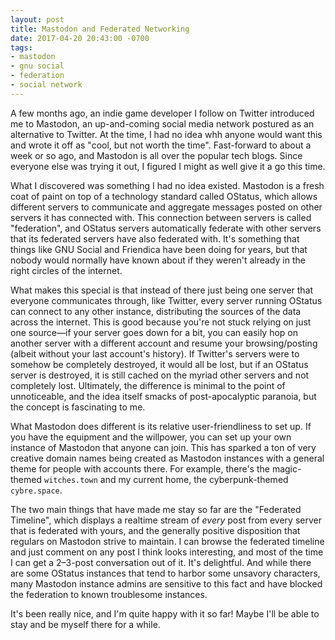```yaml
---
layout: post
title: Mastodon and Federated Networking
date: 2017-04-20 20:43:00 -0700
tags:
- mastodon
- gnu social
- federation
- social network
---
```

A few months ago, an indie game developer I follow on Twitter introduced me to Mastodon, an up-and-coming social media network postured as an alternative to Twitter. At the time, I had no idea whh anyone would want this and wrote it off as "cool, but not worth the time". Fast-forward to about a week or so ago, and Mastodon is all over the popular tech blogs. Since everyone else was trying it out, I figured I might as well give it a go this time.

What I discovered was something I had no idea existed. Mastodon is a fresh coat of paint on top of a technology standard called OStatus, which allows different servers to communicate and aggregate messages posted on other servers it has connected with. This connection between servers is called "federation", and OStatus servers automatically federate with other servers that its federated servers have also federated with. It's something that things like GNU Social and Friendica have been doing for years, but that nobody would normally have known about if they weren't already in the right circles of the internet.

What makes this special is that instead of there just being one server that everyone communicates through, like Twitter, every server running OStatus can connect to any other instance, distributing the sources of the data across the internet. This is good because you're not stuck relying on just one source—if your server goes down for a bit, you can easily hop on another server with a different account and resume your browsing/posting (albeit without your last account's history). If Twitter's servers were to   somehow be completely destroyed, it would all be lost, but if an OStatus server is destroyed, it is still cached on the myriad other servers and not completely lost. Ultimately, the difference is minimal to the point of unnoticeable, and the idea itself smacks of post-apocalyptic paranoia, but the concept is fascinating to me.

What Mastodon does different is its relative user-friendliness to set up. If you have the equipment and the willpower, you can set up your own instance of Mastodon that anyone can join. This has sparked a ton of very creative domain names being created as Mastodon instances with a general theme for people with accounts there. For example, there's the magic-themed `witches.town` and my current home, the cyberpunk-themed `cybre.space`.

The two main things that have made me stay so far are the "Federated Timeline", which displays a realtime stream of _every_ post from every server that is federated with yours, and the generally positive disposition that regulars on Mastodon strive to maintain. I can browse the federated timeline and just comment on any post I think looks interesting, and most of the time I can get a 2–3-post conversation out of it. It's delightful. And while there are some OStatus instances that tend to harbor some unsavory characters, many Mastodon instance admins are sensitive to this fact and have blocked the federation to known troublesome instances.

It's been really nice, and I'm quite happy with it so far! Maybe I'll be able to stay and be myself there for a while.